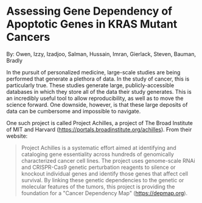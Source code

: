 # Assessing Gene Dependency of Apoptotic Genes in KRAS Mutant Cancers
By: Owen, Izzy, Izadjoo, Salman, Hussain, Imran, Gierlack, Steven, Bauman, Bradly

In the pursuit of personalized medicine, large-scale studies are being performed that generate a plethora of data. In the study of cancer, this is particularly true. These studies generate large, publicly-accessible databases in which they store all of the data their study generates. This is an incredibly useful tool to allow reproducibility, as well as to move the science forward. One downside, however, is that these large deposits of data can be cumbersome and impossible to navigate.

One such project is called Project Achilles, a project of The Broad Institute of MIT and Harvard (https://portals.broadinstitute.org/achilles). From their website:
> Project Achilles is a systematic effort aimed at identifying and cataloging gene essentiality across hundreds of genomically characterized cancer cell lines. The project uses genome-scale RNAi and CRISPR-Cas9 genetic perturbation reagents to silence or knockout individual genes and identify those genes that affect cell survival. By linking these genetic dependencies to the genetic or molecular features of the tumors, this project is providing the foundation for a "Cancer Dependency Map" (https://depmap.org).

